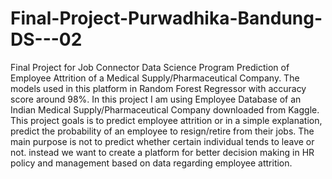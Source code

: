 # Final-Project-Purwadhika-Bandung-DS---02
Final Project for Job Connector Data Science Program
Prediction of Employee Attrition of a Medical Supply/Pharmaceutical Company.
The models used in this platform in Random Forest Regressor with accuracy score around 98%.
In this project I am using Employee Database of an Indian Medical Supply/Pharmaceutical Company downloaded from Kaggle. 
This project goals is to predict employee attrition or in a simple explanation, predict the probability of an employee to resign/retire from their jobs. 
The main purpose is not to predict whether certain individual tends to leave or not.
instead we want to create a platform for better decision making in HR policy and management based on data regarding employee attrition.

